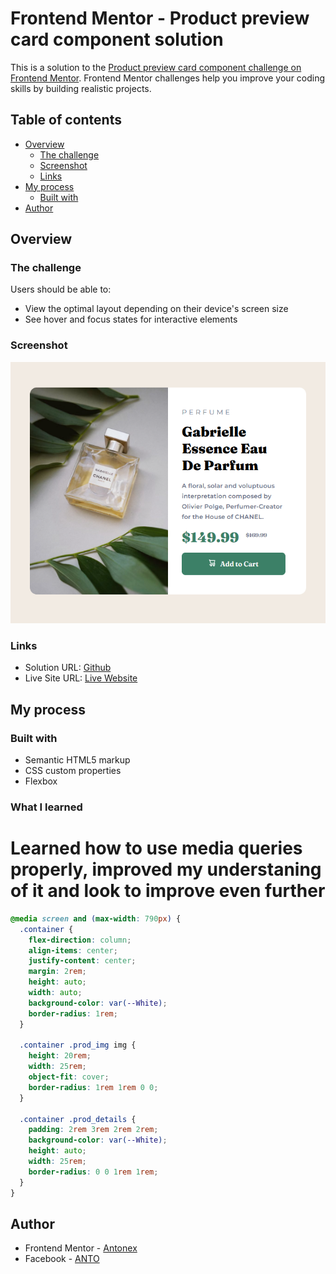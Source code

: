 # Frontend Mentor - Product preview card component solution

This is a solution to the [Product preview card component challenge on Frontend Mentor](https://www.frontendmentor.io/challenges/product-preview-card-component-GO7UmttRfa). Frontend Mentor challenges help you improve your coding skills by building realistic projects. 

## Table of contents

- [Overview](#overview)
  - [The challenge](#the-challenge)
  - [Screenshot](#screenshot)
  - [Links](#links)
- [My process](#my-process)
  - [Built with](#built-with)
- [Author](#author)

## Overview

### The challenge

Users should be able to:

- View the optimal layout depending on their device's screen size
- See hover and focus states for interactive elements

### Screenshot

![](/screenshot/Screenshot%202025-05-04%20222314.png)


### Links

- Solution URL: [Github](https://github.com/Antonex/productPreviewChallenge)
- Live Site URL: [Live Website](https://antonex.github.io/productPreviewChallenge/)

## My process

### Built with

- Semantic HTML5 markup
- CSS custom properties
- Flexbox

### What I learned

# Learned how to use media queries properly, improved my understaning of it and look to improve even further

```css
@media screen and (max-width: 790px) {
  .container {
    flex-direction: column;
    align-items: center;
    justify-content: center;
    margin: 2rem;
    height: auto;
    width: auto;
    background-color: var(--White);
    border-radius: 1rem;
  }

  .container .prod_img img {
    height: 20rem;
    width: 25rem;
    object-fit: cover;
    border-radius: 1rem 1rem 0 0;
  }

  .container .prod_details {
    padding: 2rem 3rem 2rem 2rem;
    background-color: var(--White);
    height: auto;
    width: 25rem;
    border-radius: 0 0 1rem 1rem;
  }
}

```
## Author

- Frontend Mentor - [Antonex](https://www.frontendmentor.io/profile/Antonex)
- Facebook - [ANTO](https://www.facebook.com/profile.php?id=100080671484819)
